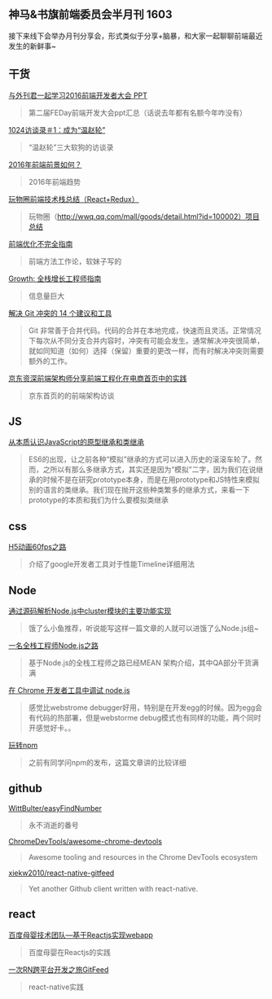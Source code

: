 神马&书旗前端委员会半月刊 1603
-----

接下来线下会举办月刊分享会，形式类似于分享+脑暴，和大家一起聊聊前端最近发生的新鲜事~

## 干货

[与外刊君一起学习2016前端开发者大会 PPT](http://qianduan.guru/2016/03/22/fequan-2/#rd?sukey=a76cdd086edb4fce466805b50508b755ff72b13d13f6d05192076807cf174cbc42bb436a2c65c248eedd1e89dba446af)
>第二届FEDay前端开发大会ppt汇总（话说去年都有名额今年咋没有）

[1024访谈录＃1：成为“温赵轮”](http://mp.weixin.qq.com/s?__biz=MzIwNjEwNTQ4Mw==&mid=404092899&idx=1&sn=99a74020a9921e30d47f484f3d55c2c1&scene=23&srcid=0331beEmJtaovtWRd3NDF5y6#rd)
>“温赵轮”三大软狗的访谈录

[2016年前端前景如何？](http://www.zhihu.com/question/39886006)
>2016年前端趋势

[玩物圈前端技术栈总结（React+Redux）](https://segmentfault.com/a/1190000004660725)
>玩物圈（http://wwq.qq.com/mall/goods/detail.html?id=100002）项目总结

[前端优化不完全指南](http://aotu.io/notes/2016/03/16/optimization/?o2src=juejin&o2layout=nohd-nocm&from=timeline&isappinstalled=0)
>前端方法工作论，软妹子写的

[Growth: 全栈增长工程师指南](http://growth.phodal.com/)
>信息量巨大



[解决 Git 冲突的 14 个建议和工具](http://mp.weixin.qq.com/s?__biz=MzAxODI5ODMwOA==&mid=416633752&idx=1&sn=a777c3a314e2e764e4cf8a0c4c228f3f&scene=23&srcid=0228kURAcP20ugEeqlUuxFdQ#rd)
>Git 非常善于合并代码。代码的合并在本地完成，快速而且灵活。正常情况下每次从不同分支合并内容时，冲突有可能会发生。通常解决冲突很简单，就如同知道（如何）选择（保留）重要的更改一样，而有时解决冲突则需要额外的工作。

[京东资深前端架构师分享前端工程化在电商首页中的实践](http://mp.weixin.qq.com/s?__biz=MzIzMzEzODYwOA==&mid=417196806&idx=1&sn=fb9beaec30a5836e754d4a5be81d5cec&scene=23&srcid=0329VI9D7fT7M7POtZK5sx3o#rd)
>京东首页的的前端架构访谈

## JS

[从本质认识JavaScript的原型继承和类继承](http://blog.h5jun.com/post/inherits.html)
>ES6的出现，让之前各种“模拟”继承的方式可以进入历史的滚滚车轮了。然而，之所以有那么多继承方式，其实还是因为“模拟”二字，因为我们在说继承的时候不是在研究prototype本身，而是在用prototype和JS特性来模拟别的语言的类继承。我们现在抛开这些种类繁多的继承方式，来看一下prototype的本质和我们为什么要模拟类继承


## css

[H5动画60fps之路](http://card.weibo.com/article/h5/s#cid=1001603865643593165786&vid=2330269092&extparam=&from=&wm=0&ip=116.216.16.29)
>介绍了google开发者工具对于性能Timeline详细用法

## Node

[通过源码解析Node.js中cluster模块的主要功能实现](http://mp.weixin.qq.com/s?__biz=MzAxNTgzNzg4Mg==&mid=402558632&idx=1&sn=73e9d6b8f404a7685c910ef1cd2cad01&scene=23&srcid=0316z2lbhJFmkyBJeo5S0PIM#rd)
>饿了么小鱼推荐，听说能写这样一篇文章的人就可以进饿了么Node.js组~

[一名全栈工程师Node.js之路](http://mp.weixin.qq.com/s?__biz=MzAwMDU1MTE1OQ==&mid=405001493&idx=1&sn=f0ecab9b31bad83fb065ac37bb728245&scene=23&srcid=0324iTRH12WbXL5VDxXnEhH8#rd)
>基于Node.js的全栈工程师之路已经MEAN 架构介绍，其中QA部分干货满满

[在 Chrome 开发者工具中调试 node.js](http://gold.xitu.io/entry/56d94e6f128fe1005147db25?url_type=39&object_type=webpage&pos=1)
>感觉比webstrome debugger好用，特别是在开发egg的时候。因为egg会有代码的热部署，但是webstorme debug模式也有同样的功能，两个同时开感觉好卡。。

[玩转npm](http://mp.weixin.qq.com/s?__biz=MjM5MTA1MjAxMQ==&mid=402515723&idx=1&sn=0bc483bdbf5b13ea6b99e299923eba1d&scene=0#wechat_redirect)
>之前有同学问npm的发布，这篇文章讲的比较详细

## github

[WittBulter/easyFindNumber](https://github.com/WittBulter/easyFindNumber)
>永不消逝的番号

[ChromeDevTools/awesome-chrome-devtools](https://github.com/ChromeDevTools/awesome-chrome-devtools)
>Awesome tooling and resources in the Chrome DevTools ecosystem

[xiekw2010/react-native-gitfeed](https://github.com/xiekw2010/react-native-gitfeed)
>Yet another Github client written with react-native.

## react

[百度母婴技术团队—基于Reactjs实现webapp](https://github.com/my-fe/wiki/issues/1)
>百度母婴在Reactjs的实践

[一次RN跨平台开发之旅GitFeed](http://xiekw2010.github.io/2016/02/11/rngitfeed)
>react-native实践



